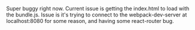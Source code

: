 Super buggy right now. Current issue is getting the index.html to load with the bundle.js.  Issue is it's trying to connect to the webpack-dev-server at localhost:8080 for some reason, and having some react-router bug.
